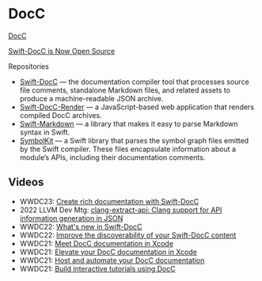 # DocC

[DocC](https://developer.apple.com/documentation/docc/)

[Swift-DocC is Now Open Source](https://www.swift.org/blog/swift-docc/)

Repositories

- [Swift-DocC](https://github.com/apple/swift-docc) — the documentation compiler tool that processes source file comments, standalone Markdown files, and related assets to produce a machine-readable JSON archive.
- [Swift-DocC-Render](https://github.com/apple/swift-docc-render) — a JavaScript-based web application that renders compiled DocC archives.
- [Swift-Markdown](https://github.com/apple/swift-markdown) — a library that makes it easy to parse Markdown syntax in Swift.
- [SymbolKit](https://github.com/apple/swift-docc-symbolkit) — a Swift library that parses the symbol graph files emitted by the Swift compiler. These files encapsulate information about a module’s APIs, including their documentation comments.

## Videos

- WWDC23: [Create rich documentation with Swift-DocC](https://developer.apple.com/videos/play/wwdc2023/10244/)
- 2022 LLVM Dev Mtg: [clang-extract-api: Clang support for API information generation in JSON](https://www.youtube.com/watch?v=jXrNZ-4Gb-g&list=WL&index=96)
- WWDC22: [What's new in Swift-DocC](https://developer.apple.com/videos/play/wwdc2022/110368/)
- WWDC22: [Improve the discoverability of your Swift-DocC content](https://developer.apple.com/videos/play/wwdc2022/110369/)
- WWDC21: [Meet DocC documentation in Xcode](https://developer.apple.com/videos/play/wwdc2021/10166/)
- WWDC21: [Elevate your DocC documentation in Xcode](https://developer.apple.com/videos/play/wwdc2021/10167/)
- WWDC21: [Host and automate your DocC documentation](https://developer.apple.com/videos/play/wwdc2021/10236/)
- WWDC21: [Build interactive tutorials using DocC](https://developer.apple.com/videos/play/wwdc2021/10235/)